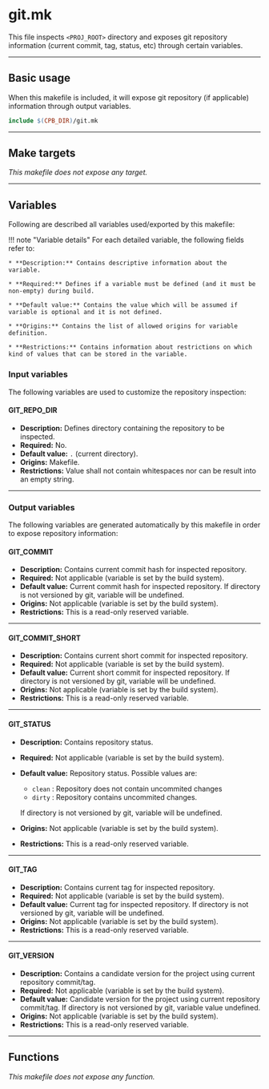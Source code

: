 # git.mk

This file inspects `<PROJ_ROOT>` directory and exposes git repository information (current commit, tag, status, etc) through certain variables.

--------------------------------------------------------------------------------

## Basic usage

When this makefile is included, it will expose git repository (if applicable) information through output variables.

```Makefile
include $(CPB_DIR)/git.mk
```

--------------------------------------------------------------------------------

## Make targets

_This makefile does not expose any target._

--------------------------------------------------------------------------------

## Variables

Following are described all variables used/exported by this makefile:

!!! note "Variable details"
    For each detailed variable, the following fields refer to:

    * **Description:** Contains descriptive information about the variable.

    * **Required:** Defines if a variable must be defined (and it must be non-empty) during build.

    * **Default value:** Contains the value which will be assumed if variable is optional and it is not defined.

    * **Origins:** Contains the list of allowed origins for variable definition.

    * **Restrictions:** Contains information about restrictions on which kind of values that can be stored in the variable.

### Input variables

The following variables are used to customize the repository inspection:

#### GIT_REPO_DIR

* **Description:** Defines directory containing the repository to be inspected.
* **Required:** No.
* **Default value:** `.` (current directory).
* **Origins:** Makefile.
* **Restrictions:** Value shall not contain whitespaces nor can be result into an empty string.

--------------------------------------------------------------------------------

### Output variables

The following variables are generated automatically by this makefile in order to expose repository information:

#### GIT_COMMIT

* **Description:** Contains current commit hash for inspected repository.
* **Required:** Not applicable (variable is set by the build system).
* **Default value:** Current commit hash for inspected repository. If directory is not versioned by git, variable will be undefined.
* **Origins:** Not applicable (variable is set by the build system).
* **Restrictions:** This is a read-only reserved variable.

--------------------------------------------------------------------------------

#### GIT_COMMIT_SHORT

* **Description:** Contains current short commit for inspected repository.
* **Required:** Not applicable (variable is set by the build system).
* **Default value:** Current short commit for inspected repository. If directory is not versioned by git, variable will be undefined.
* **Origins:** Not applicable (variable is set by the build system).
* **Restrictions:** This is a read-only reserved variable.

--------------------------------------------------------------------------------

#### GIT_STATUS

* **Description:** Contains repository status.
* **Required:** Not applicable (variable is set by the build system).
* **Default value:** Repository status. Possible values are:
    * `clean` : Repository does not contain uncommited changes
    * `dirty` : Repository contains uncommited changes.

    If directory is not versioned by git, variable will be undefined.

* **Origins:** Not applicable (variable is set by the build system).
* **Restrictions:** This is a read-only reserved variable.

--------------------------------------------------------------------------------

#### GIT_TAG

* **Description:** Contains current tag for inspected repository.
* **Required:** Not applicable (variable is set by the build system).
* **Default value:** Current tag for inspected repository. If directory is not versioned by git, variable will be undefined.
* **Origins:** Not applicable (variable is set by the build system).
* **Restrictions:** This is a read-only reserved variable.

--------------------------------------------------------------------------------

#### GIT_VERSION

* **Description:** Contains a candidate version for the project using current repository commit/tag.
* **Required:** Not applicable (variable is set by the build system).
* **Default value:** Candidate version for the project using current repository commit/tag. If directory is not versioned by git, variable value undefined.
* **Origins:** Not applicable (variable is set by the build system).
* **Restrictions:** This is a read-only reserved variable.

--------------------------------------------------------------------------------

## Functions

_This makefile does not expose any function._
